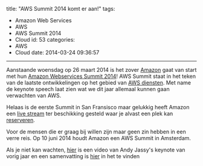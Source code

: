 title: "AWS Summit 2014 komt er aan!"
tags:
  - Amazon Web Services
  - AWS
  - AWS Summit 2014
  - Cloud
id: 53
categories:
  - AWS
  - Cloud
date: 2014-03-24 09:36:57
---

Aanstaande woensdag op 26 maart 2014 is het zover [Amazon](http://amazon.com) gaat van start met hun [Amazon Webservices Summit 2014](https://aws.amazon.com/aws-summit-2014/)! AWS Summit staat in het teken van de laatste ontwikkelingen op het gebied van [AWS diensten](http://aws.amazon.com). Met name de keynote speech laat zien wat we dit jaar allemaal kunnen gaan verwachten van AWS.

Helaas is de eerste Summit in San Fransisco maar gelukkig heeft Amazon een [live stream](http://aws.amazon.com/live/) ter beschikking gesteld waar je alvast een plek kan [reserveren](http://aws.amazon.com/aws-summit-2014/san-francisco/live-stream).

Voor de mensen die er graag bij willen zijn maar geen zin hebben in een verre reis. Op 10 juni 2014 houdt Amazon een AWS Summit in Amsterdam.

Als je niet kan wachten, [hier](https://www.youtube.com/watch?v=bWL0_Xdntzo) is een video van Andy Jassy's keynote van vorig jaar en een samenvatting is [hier](http://ramanalokanathan.com/amazon-aws-summit-2013-san-francisco-ca-summary/) in het te vinden
